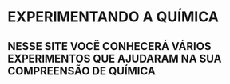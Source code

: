 # EXPERIMENTANDO A QUÍMICA
## NESSE SITE VOCÊ CONHECERÁ VÁRIOS EXPERIMENTOS QUE AJUDARAM NA SUA COMPREENSÃO DE QUÍMICA
